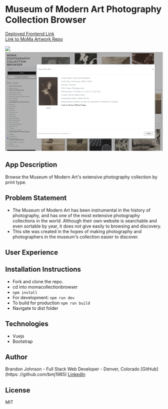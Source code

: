 # Museum of Modern Art Photography Collection Browser
[Deployed Frontend Link](https://momaphotobrowser.firebaseapp.com/)<br>
[Link to MoMa Artwork Repo](https://github.com/MuseumofModernArt/collection)
<div>
<img src="./screenshot.png"/>
</div>
<div>
<img src="./screenshot2.png"/>
</div>

## App Description
Browse the Museum of Modern Art's extensive photography collection by print type.

## Problem Statement
* The Museum of Modern Art has been instrumental in the history of photography, and has one of the most extensive photography collections in the world. Although their own website is searchable and even sortable by year, it does not give easily to browsing and discovery.
* This site was created in the hopes of making photography and photographers in the museum's collection easier to discover.  
## User Experience
## Installation Instructions
* Fork and clone the repo.
* cd into momacollectionbrowser
* ```npm install```
* For development: ```npm run dev```
* To build for production ```npm run build```
* Navigate to dist folder
## Technologies
  * Vuejs
  * Bootstrap
## Author
Brandon Johnson - Full Stack Web Developer - Denver, Colorado
[GitHub](https: //github.com/bmj1985)
[LinkedIn](www.linkedin.com/in/bmj1985/)
## License
MIT